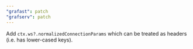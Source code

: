 ```yaml
---
"grafast": patch
"grafserv": patch
---
```


Add `ctx.ws?.normalizedConnectionParams` which can be treated as headers (i.e.
has lower-cased keys).
